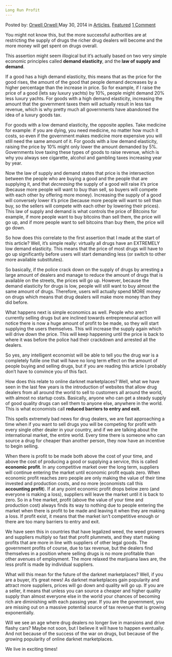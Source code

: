 ```yaml
---
Long Run Profit
---
```

<article class="post-listing post-5780 post type-post status-publish format-standard has-post-thumbnail hentry category-articles category-deepdot-news tag-long tag-profit tag-run">
    <div class="post-inner">
    <p class="post-meta">
    <span>Posted by: <a href="https://www.deepdotweb.com/author/orwell/" title="">Orwell Orwell </a></span>
    <span>May 30, 2014</span>
    <span>in <a href="https://www.deepdotweb.com/category/articles/" rel="category tag">Articles</a>, <a href="https://www.deepdotweb.com/category/deepdot-news/" rel="category tag">Featured</a></span>
    <span><a href="https://www.deepdotweb.com/2014/05/30/long-run-profit/#comments">1 Comment</a></span>
    </p>
    <div class="clear"></div>
    <div class="entry">
    <p>You might not know this, but the more successful authorities are at restricting the supply of drugs the richer drug dealers will become and the more money will get spent on drugs overall.</p>
    <p>This assertion might seem illogical but it&#8217;s actually based on two very simple economic principles called <strong>demand elasticity</strong>, and the<strong> law of supply and demand</strong>.</p>
    <p>If a good has a high demand elasticity, this means that as the price for the good rises, the amount of the good that people demand decreases by a higher percentage than the increase in price. So for example, if I raise the price of a good (lets say luxury yachts) by 10%, people might demand 20% less luxury yachts. For goods with a high demand elasticity, increasing the amount that the government taxes them will actually result in less tax revenue, which is why pretty much all governments have abandoned the idea of a luxury goods tax.</p>
    <p>For goods with a low demand elasticity, the opposite applies. Take medicine for example: if you are dying, you need medicine, no matter how much it costs, so even if the government makes medicine more expensive you will still need the same amount of it. For goods with a low demand elasticity, raising the price by 10% might only lower the amount demanded by 5%. Governments love taxing these types of goods to raise revenue, which is why you always see cigarette, alcohol and gambling taxes increasing year by year.</p>
    <p>Now the law of supply and demand states that price is the intersection between the people who are buying a good and the people that are supplying it, and that <em>decreasing</em> the supply of a good will raise it&#8217;s price (because more people will want to buy than sell, so buyers will compete with each other by offering more money). Increasing the supply of a good will conversely lower it&#8217;s price (because more people will want to sell than buy, so the sellers will compete with each other by lowering their prices). This law of supply and demand is what controls the price of Bitcoins for example, if more people want to buy bitcoins than sell them, the price will go up, and if more people want to sell bitcoins than buy them, the price will go down.</p>
    <p>So how does this correlate to the first assertion that I made at the start of this article? Well, it&#8217;s simple really: virtually all drugs have an EXTREMELY low demand elasticity. This means that the price of most drugs will have to go up significantly before users will start demanding less (or switch to other more available substitutes).</p>
    <p>So basically, if the police crack down on the supply of drugs by arresting a large amount of dealers and manage to reduce the amount of drugs that is available on the streets, the prices will go up. However, because the demand elasticity for drugs is low, people will still want to buy almost the same amount of drugs. Therefore, users will actually spend MORE money on drugs which means that drug dealers will make more money than they did before.</p>
    <p>What happens next is simple economics as well. People who aren&#8217;t currently selling drugs but are inclined towards entrepreneurial action will notice there is now a huge amount of profit to be made, so they will start supplying the users themselves. This will increase the supply again which will drive down the price. This will keep happening until the price is back to where it was before the police had their crackdown and arrested all the dealers.</p>
    <p>So yes, any intelligent economist will be able to tell you the drug war is a completely futile one that will have no long term effect on the amount of people buying and selling drugs, but if you are reading this article I probably don&#8217;t have to convince you of this fact.</p>
    <p>How does this relate to online darknet marketplaces? Well, what we have seen in the last few years is the introduction of websites that allow drug dealers from all around the world to sell to customers all around the world, with almost no startup costs. Basically, anyone who can get a steady supply of good quality drugs can sell them to anyone else, anywhere in the world. This is what economists call <strong>reduced barriers to entry and exit</strong>.</p>
    <p>This spells extremely bad news for drug dealers, we are fast approaching a time when if you want to sell drugs you will be competing for profit with every single other dealer in your country, and if we are talking about the international market, the entire world. Every time there is someone who can source a drug for cheaper than another person, they now have an incentive to begin selling.</p>
    <p>When there is profit to be made both above the cost of your time, and above the cost of producing a good or supplying a service, this is called <strong>economic profit</strong>. In any competitive market over the long term, suppliers will continue entering the market until economic profit equals zero. When economic profit reaches zero people are only making the value of their time invested and production costs, and no more (economists call this <strong>accounting profit</strong>). If at any point economic profit drops below zero (and everyone is making a loss), suppliers will leave the market until it is back to zero. So in a free market, profit (above the value of your time and production cost) always finds its way to nothing due to people entering the market when there is profit to be made and leaving it when they are making a loss. If profit exist, it means that the market isn&#8217;t competitive enough or there are too many barriers to entry and exit.</p>
    <p>We have seen this in countries that have legalized weed, the weed growers and suppliers multiply so fast that profit plummets, and they start making profits that are more in line with suppliers of other legal goods. The government profits of course, due to tax revenue, but the dealers find themselves in a position where selling drugs is no more profitable than other avenues of employment. The more relaxed the marijuana laws are, the less profit is made by individual suppliers.</p>
    <p>What will this mean for the future of the darknet marketplaces? Well, if you are a buyer, it&#8217;s great news! As darknet marketplaces gain popularity and attract more suppliers, prices will go down and quality will go up. If you are a seller, it means that unless you can source a cheaper and higher quality supply than almost everyone else in the world your chances of becoming rich are diminishing with each passing year. If you are the government, you are missing out on a massive potential source of tax revenue that is growing exponentially.</p>
    <p>Will we see an age where drug dealers no longer live in mansions and drive flashy cars? Maybe not soon, but I believe it will have to happen eventually. And not because of the success of the war on drugs, but because of the growing popularity of online darknet marketplaces.</p>
    <p>We live in exciting times!</p>
    </div>
    <span style="display:none"><a href="https://www.deepdotweb.com/tag/long/" rel="tag">long</a> <a href="https://www.deepdotweb.com/tag/profit/" rel="tag">profit</a> <a href="https://www.deepdotweb.com/tag/run/" rel="tag">run</a></span> <span style="display:none" class="updated">2014-05-30</span>
    <div style="display:none" class="vcard author" itemprop="author" itemscope itemtype="http://schema.org/Person"><strong class="fn" itemprop="name"><a href="https://www.deepdotweb.com/author/orwell/" title="Posts by Orwell Orwell" rel="author">Orwell Orwell</a></strong></div>
    </div>
</article>

